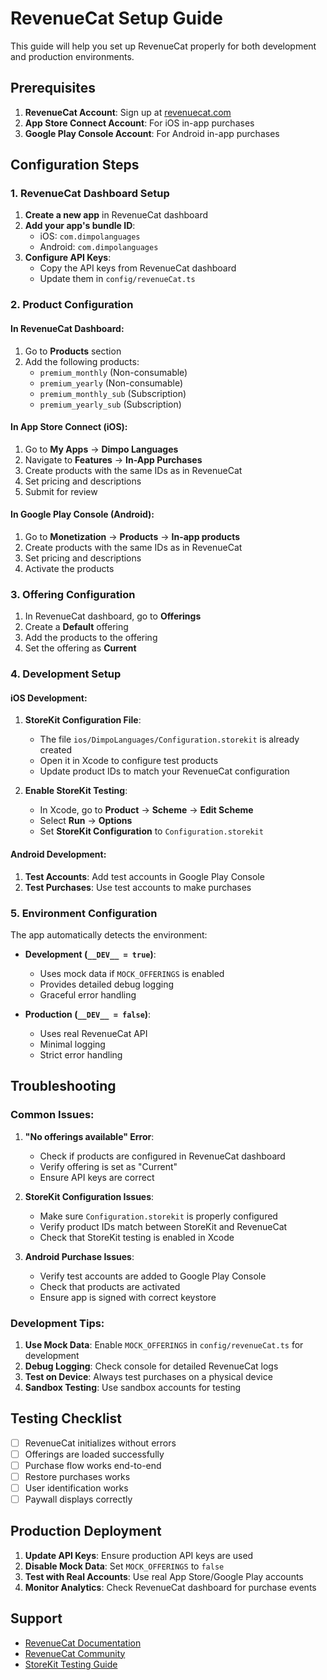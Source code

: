 # RevenueCat Setup Guide

This guide will help you set up RevenueCat properly for both development and production environments.

## Prerequisites

1. **RevenueCat Account**: Sign up at [revenuecat.com](https://revenuecat.com)
2. **App Store Connect Account**: For iOS in-app purchases
3. **Google Play Console Account**: For Android in-app purchases

## Configuration Steps

### 1. RevenueCat Dashboard Setup

1. **Create a new app** in RevenueCat dashboard
2. **Add your app's bundle ID**:
   - iOS: `com.dimpolanguages`
   - Android: `com.dimpolanguages`
3. **Configure API Keys**:
   - Copy the API keys from RevenueCat dashboard
   - Update them in `config/revenueCat.ts`

### 2. Product Configuration

#### In RevenueCat Dashboard:
1. Go to **Products** section
2. Add the following products:
   - `premium_monthly` (Non-consumable)
   - `premium_yearly` (Non-consumable)
   - `premium_monthly_sub` (Subscription)
   - `premium_yearly_sub` (Subscription)

#### In App Store Connect (iOS):
1. Go to **My Apps** → **Dimpo Languages**
2. Navigate to **Features** → **In-App Purchases**
3. Create products with the same IDs as in RevenueCat
4. Set pricing and descriptions
5. Submit for review

#### In Google Play Console (Android):
1. Go to **Monetization** → **Products** → **In-app products**
2. Create products with the same IDs as in RevenueCat
3. Set pricing and descriptions
4. Activate the products

### 3. Offering Configuration

1. In RevenueCat dashboard, go to **Offerings**
2. Create a **Default** offering
3. Add the products to the offering
4. Set the offering as **Current**

### 4. Development Setup

#### iOS Development:
1. **StoreKit Configuration File**: 
   - The file `ios/DimpoLanguages/Configuration.storekit` is already created
   - Open it in Xcode to configure test products
   - Update product IDs to match your RevenueCat configuration

2. **Enable StoreKit Testing**:
   - In Xcode, go to **Product** → **Scheme** → **Edit Scheme**
   - Select **Run** → **Options**
   - Set **StoreKit Configuration** to `Configuration.storekit`

#### Android Development:
1. **Test Accounts**: Add test accounts in Google Play Console
2. **Test Purchases**: Use test accounts to make purchases

### 5. Environment Configuration

The app automatically detects the environment:

- **Development (`__DEV__ = true`)**:
  - Uses mock data if `MOCK_OFFERINGS` is enabled
  - Provides detailed debug logging
  - Graceful error handling

- **Production (`__DEV__ = false`)**:
  - Uses real RevenueCat API
  - Minimal logging
  - Strict error handling

## Troubleshooting

### Common Issues:

1. **"No offerings available" Error**:
   - Check if products are configured in RevenueCat dashboard
   - Verify offering is set as "Current"
   - Ensure API keys are correct

2. **StoreKit Configuration Issues**:
   - Make sure `Configuration.storekit` is properly configured
   - Verify product IDs match between StoreKit and RevenueCat
   - Check that StoreKit testing is enabled in Xcode

3. **Android Purchase Issues**:
   - Verify test accounts are added to Google Play Console
   - Check that products are activated
   - Ensure app is signed with correct keystore

### Development Tips:

1. **Use Mock Data**: Enable `MOCK_OFFERINGS` in `config/revenueCat.ts` for development
2. **Debug Logging**: Check console for detailed RevenueCat logs
3. **Test on Device**: Always test purchases on a physical device
4. **Sandbox Testing**: Use sandbox accounts for testing

## Testing Checklist

- [ ] RevenueCat initializes without errors
- [ ] Offerings are loaded successfully
- [ ] Purchase flow works end-to-end
- [ ] Restore purchases works
- [ ] User identification works
- [ ] Paywall displays correctly

## Production Deployment

1. **Update API Keys**: Ensure production API keys are used
2. **Disable Mock Data**: Set `MOCK_OFFERINGS` to `false`
3. **Test with Real Accounts**: Use real App Store/Google Play accounts
4. **Monitor Analytics**: Check RevenueCat dashboard for purchase events

## Support

- [RevenueCat Documentation](https://docs.revenuecat.com/)
- [RevenueCat Community](https://community.revenuecat.com/)
- [StoreKit Testing Guide](https://developer.apple.com/documentation/storekit/in-app_purchase/testing_in-app_purchases_with_xcode) 